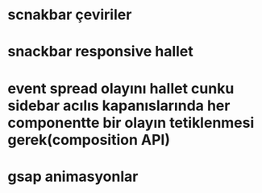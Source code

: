# scnakbar çeviriler

# snackbar responsive hallet
# event spread olayını hallet cunku sidebar acılıs kapanıslarında her componentte bir olayın tetiklenmesi gerek(composition API)

# gsap animasyonlar
